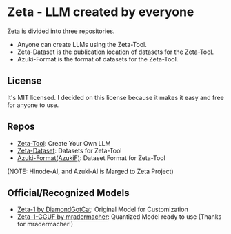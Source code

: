 # Zeta - LLM created by everyone
Zeta is divided into three repositories.
- Anyone can create LLMs using the Zeta-Tool.
- Zeta-Dataset is the publication location of datasets for the Zeta-Tool.
- Azuki-Format is the format of datasets for the Zeta-Tool.

## License
It's MIT licensed.
I decided on this license because it makes it easy and free for anyone to use.

## Repos
- [Zeta-Tool](https://github.com/DiamondGotCat/Zeta-Tool): Create Your Own LLM
- [Zeta-Dataset](https://github.com/DiamondGotCat/Zeta-Dataset/releases): Datasets for Zeta-Tool
- [Azuki-Format(AzukiF)](https://github.com/DiamondGotCat/Azuki-Format): Dataset Format for Zeta-Tool

(NOTE: Hinode-AI, and Azuki-AI is Marged to Zeta Project)

## Official/Recognized Models
- [Zeta-1 by DiamondGotCat](https://huggingface.co/DiamondGotCat/Zeta-1): Original Model for Customization
- [Zeta-1-GGUF by mradermacher](https://huggingface.co/mradermacher/Zeta-1-GGUF): Quantized Model ready to use (Thanks for mradermacher!)
